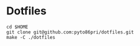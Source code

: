 # Dotfiles
```console
cd $HOME
git clone git@github.com:pyto86pri/dotfiles.git
make -C ./dotfiles
```
